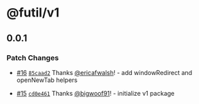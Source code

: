 # @futil/v1

## 0.0.1

### Patch Changes

- [#16](https://github.com/bigwoof91/frontend-utils/pull/16)
  [`85caad2`](https://github.com/bigwoof91/frontend-utils/commit/85caad2209a16174659c3560a31b07379f23072f)
  Thanks [@ericafwalsh](https://github.com/ericafwalsh)! - add windowRedirect
  and openNewTab helpers

- [#15](https://github.com/bigwoof91/frontend-utils/pull/15)
  [`cd0e461`](https://github.com/bigwoof91/frontend-utils/commit/cd0e461eac42e129a37a2e2bde9c39af35fc9eb2)
  Thanks [@bigwoof91](https://github.com/bigwoof91)! - initialize v1 package

